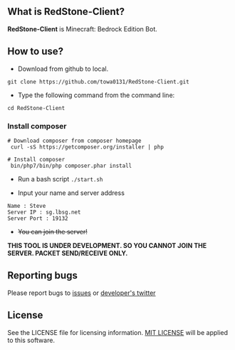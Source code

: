 ## What is RedStone-Client?
**RedStone-Client** is Minecraft: Bedrock Edition Bot.

## How to use?
- Download from github to local.
```
git clone https://github.com/towa0131/RedStone-Client.git
```
- Type the following command from the command line:

 `cd RedStone-Client`
### Install composer
```
# Download composer from composer homepage
 curl -sS https://getcomposer.org/installer | php

# Install composer
 bin/php7/bin/php composer.phar install
```
- Run a bash script
`./start.sh`

- Input your name and server address
```
Name : Steve
Server IP : sg.lbsg.net
Server Port : 19132
```
- ~~You can join the server!~~

**THIS TOOL IS UNDER DEVELOPMENT. SO YOU CANNOT JOIN THE SERVER.
PACKET SEND/RECEIVE ONLY.**

## Reporting bugs
Please report bugs to [issues](https://github.com/towa0131/RedStone-Client/issues/new) or [developer's twitter](https://twitter.com/towa_towa0131)

## License
See the LICENSE file for licensing information. [MIT LICENSE](https://opensource.org/licenses/MIT) will be applied to this software.